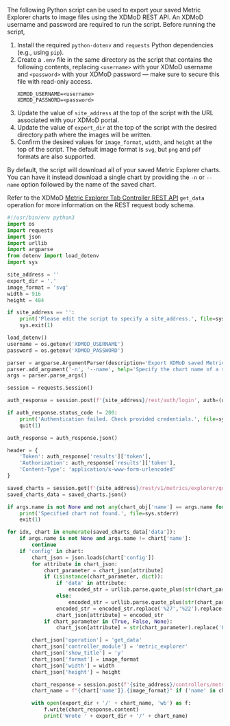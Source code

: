 The following Python script can be used to export your saved Metric Explorer charts to image files using the XDMoD REST API. An XDMoD username and password are required to run the script.
Before running the script,
1. Install the required `python-dotenv` and `requests` Python dependencies (e.g., using `pip`).
1. Create a `.env` file in the same directory as the script that contains the following contents, replacing `<username>` with your XDMoD username and `<password>` with your XDMoD password — make sure to secure this file with read-only access.
    ```
    XDMOD_USERNAME=<username>
    XDMOD_PASSWORD=<password>
    ```
1. Update the value of `site_address` at the top of the script with the URL associated with your XDMoD portal.
1. Update the value of `export_dir` at the top of the script with the desired directory path where the images will be written.
1. Confirm the desired values for `image_format`, `width`, and `height` at the top of the script. The default image format is `svg`, but `png` and `pdf` formats are also supported.

By default, the script will download all of your saved Metric Explorer charts. You can have it instead download a single chart by providing the `-n` or `--name` option followed by the name of the saved chart.

Refer to the XDMoD [Metric Explorer Tab Controller REST API](rest.html#tag/Metric-Explorer/paths/~1controllers~1metric_explorer.php/post) `get_data` operation for more information on the REST request body schema.

```python
#!/usr/bin/env python3
import os
import requests
import json
import urllib
import argparse
from dotenv import load_dotenv
import sys

site_address = ''
export_dir = '.'
image_format = 'svg'
width = 916
height = 484

if site_address == '':
    print('Please edit the script to specify a site_address.', file=sys.stderr)
    sys.exit(1)

load_dotenv()
username = os.getenv('XDMOD_USERNAME')
password = os.getenv('XDMOD_PASSWORD')

parser = argparse.ArgumentParser(description='Export XDMoD saved Metric Explorer charts with the REST API.')
parser.add_argument('-n', '--name', help='Specify the chart name of a saved chart to export.')
args = parser.parse_args()

session = requests.Session()

auth_response = session.post(f'{site_address}/rest/auth/login', auth=(username, password))

if auth_response.status_code != 200:
    print('Authentication failed. Check provided credentials.', file=sys.stderr)
    quit(1)

auth_response = auth_response.json()

header = {
    'Token': auth_response['results']['token'],
    'Authorization': auth_response['results']['token'],
    'Content-Type': 'application/x-www-form-urlencoded'
}

saved_charts = session.get(f'{site_address}/rest/v1/metrics/explorer/queries', headers=header)
saved_charts_data = saved_charts.json()

if args.name is not None and not any(chart_obj['name'] == args.name for chart_obj in saved_charts_data['data']):
    print('Specified chart not found.', file=sys.stderr)
    exit(1)

for idx, chart in enumerate(saved_charts_data['data']):
    if args.name is not None and args.name != chart['name']:
        continue
    if 'config' in chart:
        chart_json = json.loads(chart['config'])
        for attribute in chart_json:
            chart_parameter = chart_json[attribute]
            if (isinstance(chart_parameter, dict)):
                if 'data' in attribute:
                    encoded_str = urllib.parse.quote_plus(str(chart_parameter['data']))
                else:
                    encoded_str = urllib.parse.quote_plus(str(chart_parameter))
                encoded_str = encoded_str.replace('%27','%22').replace('False', 'false').replace('True', 'true').replace('None', 'null')
                chart_json[attribute] = encoded_str
            if chart_parameter in (True, False, None):
                chart_json[attribute] = str(chart_parameter).replace('False', 'false').replace('True', 'true').replace('None', 'null')

        chart_json['operation'] = 'get_data'
        chart_json['controller_module'] = 'metric_explorer'
        chart_json['show_title'] = 'y'
        chart_json['format'] = image_format
        chart_json['width'] = width
        chart_json['height'] = height

        chart_response = session.post(f'{site_address}/controllers/metric_explorer.php', data=chart_json, headers=header)
        chart_name = f"{chart['name']}.{image_format}" if ('name' in chart) else f'xdmod_API_export_{idx}.{image_format}'

        with open(export_dir + '/' + chart_name, 'wb') as f:
            f.write(chart_response.content)
            print('Wrote ' + export_dir + '/' + chart_name)
```
